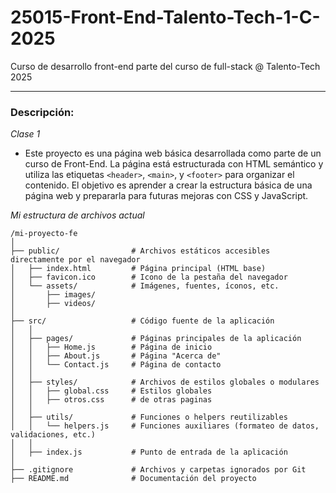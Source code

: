 # 25015-Front-End-Talento-Tech-1-C-2025
Curso de desarrollo front-end parte del curso de full-stack @ Talento-Tech 2025
___

### Descripción:

*Clase 1*
- Este proyecto es una página web básica desarrollada como parte de un curso de Front-End. La página está estructurada con HTML semántico y utiliza las etiquetas `<header>`, `<main>`, y `<footer>` para organizar el contenido. El objetivo es aprender a crear la estructura básica de una página web y prepararla para futuras mejoras con CSS y JavaScript.


*Mi estructura de archivos actual*
```
/mi-proyecto-fe
│
├── public/                # Archivos estáticos accesibles directamente por el navegador
│   ├── index.html         # Página principal (HTML base)
│   ├── favicon.ico        # Icono de la pestaña del navegador
│   └── assets/            # Imágenes, fuentes, íconos, etc.
│       ├── images/
│       ├── videos/
│
├── src/                   # Código fuente de la aplicación
│   │
│   ├── pages/             # Páginas principales de la aplicación
│   │   ├── Home.js        # Página de inicio
│   │   ├── About.js       # Página "Acerca de"
│   │   └── Contact.js     # Página de contacto
│   │
│   ├── styles/            # Archivos de estilos globales o modulares
│   │   ├── global.css     # Estilos globales
│   │   ├── otros.css      # de otras paginas
│   │
│   ├── utils/             # Funciones o helpers reutilizables
│   │   └── helpers.js     # Funciones auxiliares (formateo de datos, validaciones, etc.)
│   │
│   ├── index.js           # Punto de entrada de la aplicación
│
├── .gitignore             # Archivos y carpetas ignorados por Git
├── README.md              # Documentación del proyecto
```